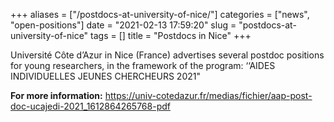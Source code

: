+++
aliases = ["/postdocs-at-university-of-nice/"]
categories = ["news", "open-positions"]
date = "2021-02-13 17:59:20"
slug = "postdocs-at-university-of-nice"
tags = []
title = "Postdocs in Nice"
+++

Université Côte d’Azur in Nice (France) advertises several postdoc
positions for young researchers, in the framework of the program:
‘‘AIDES INDIVIDUELLES JEUNES CHERCHEURS 2021"

**For more information:**
<https://univ-cotedazur.fr/medias/fichier/aap-post-doc-ucajedi-2021_1612864265768-pdf>
